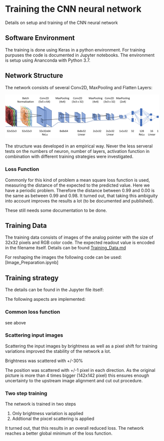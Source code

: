 # Training the CNN neural network
Details on setup and training of the CNN neural network

## Software Environment
The training is done using Keras in a python environment. For training purpuses the code is documented in Jupyter notebooks. The environment is setup using Ananconda with Python 3.7.

## Network Structure
The network consists of several Conv2D, MaxPooling and Flatten Layers:

<img src="./images/cnn_structure.png">

The structure was developed in an empirical way. Never the less serveral tests on the numbers of neuron, number of layers, activation function in combination with different training strategies were investigated. 

### Loss Function
Commonly for this kind of problem a mean square loss function is used, measuring the distance of the expected to the predicted value. Here we have a periodic problem. Therefore the distance between 0.99 and 0.00 is the same as between 0.99 and 0.98. 
It turned out, that taking this ambiguity into account improves the results a lot (to be documented and published).

These still needs some documentation to be done.


## Training Data

The training data consists of images of the analog pointer with the size of 32x32 pixels and RGB color code. The expected readout value is encoded in the filename itself. Details can be found [Training_Data.md](Training_Data.md)

For reshaping the images the following code can be used: [Image_Preparation.ipynb]

## Training strategy

The details can be found in the Jupyter file itself: []()

The following aspects are implemented:
### Common loss function
see above

### Scattering input images
Scattering the input images by brightness as well as a pixel shift for training variations improved the stability of the network a lot.

Brightness was scattered with +/-30%

The position was scattered with +/-1 pixel in each direction. As the original picture is more than 4 times bigger (142x142 pixel) this ensures enough uncertainty to the upstream image alignment and cut out procedure.

### Two step training
The network is trained in two steps
1. Only brightness variation is applied
2. Addtional the pixcel scattering is applied

It turned out, that this results in an overall reduced loss. The network reaches a better global minimum of the loss function.
